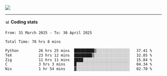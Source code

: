 <picture>
  <source
  srcset="https://github-readme-stats.vercel.app/api?username=sant0s12&show_icons=true&theme=dark"
  media="(prefers-color-scheme: dark)"
  />
  <source
  srcset="https://github-readme-stats.vercel.app/api?username=sant0s12&show_icons=true"
  media="(prefers-color-scheme: light)"
  />
  <img src="https://github-readme-stats.vercel.app/api?username=sant0s12&show_icons=true" />
</picture>

---

📊 **Coding stats**

<!--START_SECTION:waka-->

```txt
From: 31 March 2025 - To: 30 April 2025

Total Time: 70 hrs 8 mins

Python         26 hrs 25 mins  █████████▒░░░░░░░░░░░░░░░   37.41 %
TeX            23 hrs 12 mins  ████████▒░░░░░░░░░░░░░░░░   32.85 %
Zig            11 hrs 11 mins  ████░░░░░░░░░░░░░░░░░░░░░   15.84 %
C              3 hrs 3 mins    █░░░░░░░░░░░░░░░░░░░░░░░░   04.34 %
Nix            1 hr 54 mins    ▓░░░░░░░░░░░░░░░░░░░░░░░░   02.70 %
```

<!--END_SECTION:waka-->
